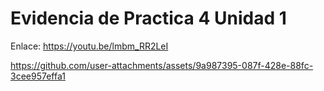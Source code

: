 # Evidencia de Practica 4 Unidad 1

Enlace: https://youtu.be/lmbm_RR2LeI

https://github.com/user-attachments/assets/9a987395-087f-428e-88fc-3cee957effa1
